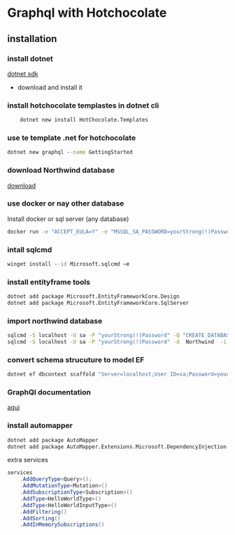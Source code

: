 # Graphql with Hotchocolate
## installation
### install dotnet
[dotnet sdk](https://dotnet.microsoft.com/en-us/download)
* download and install it
### install hotchocolate templastes in dotnet cli
```cmd
    dotnet new install HotChocolate.Templates
```
### use te template .net for hotchocolate
```cmd
dotnet new graphql --name GettingStarted
```
### download Northwind database
[download](https://github.com/microsoft/sql-server-samples/blob/master/samples/databases/northwind-pubs/instnwnd.sql)

### use docker or nay other database
Install docker or sql server (any database)
```cmd
docker run -e "ACCEPT_EULA=Y" -e "MSSQL_SA_PASSWORD=yourStrong(!)Password" -e "MSSQL_PID=Evaluation" -p 1433:1433  --name sqlpreview --hostname sqlpreview -d mcr.microsoft.com/mssql/server:2022-preview-ubuntu-22.04
```

### intall sqlcmd
```cmd
winget install --id Microsoft.sqlcmd –e
```

### install entityframe tools
```cmd
dotnet add package Microsoft.EntityFrameworkCore.Design
dotnet add package Microsoft.EntityFrameworkCore.SqlServer
```
### import northwind database
```cmd
sqlcmd -S localhost -U sa -P "yourStrong(!)Password" -Q "CREATE DATABASE Northwind;"
sqlcmd -S localhost -U sa -P "yourStrong(!)Password" -d  Northwind  -i "instnwnd (Azure SQL Database) (1).sql“
```
### convert schema strucuture to model EF
```cmd
dotnet ef dbcontext scaffold "Server=localhost;User ID=sa;Password=yourStrong(!)Password;Database=northwind;Trusted_Connection=False;Encrypt=False;" Microsoft.EntityFrameworkCore.SqlServer -o Models -f
```
### GraphQl documentation
[aqui](https://graphql.org/learn/)

### install automapper
```cmd
dotnet add package AutoMapper
dotnet add package AutoMapper.Extensions.Microsoft.DependencyInjection
```

extra services
```cs
services
    .AddQueryType<Query>();
    .AddMutationType<Mutation>()
    .AddSubscriptionType<Subscription>()
    .AddType<HelloWorldType>()
    .AddType<HelloWorldInputType>()
    .AddFiltering()
    .AddSorting()
    .AddInMemorySubscriptions()
```